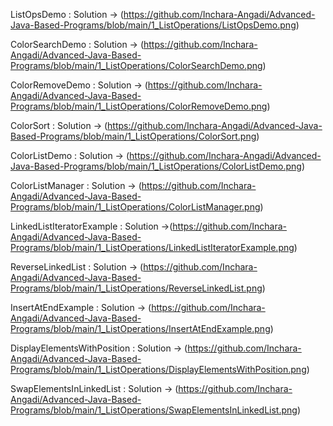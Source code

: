 ListOpsDemo : 
Solution -> (https://github.com/Inchara-Angadi/Advanced-Java-Based-Programs/blob/main/1_ListOperations/ListOpsDemo.png)
          

ColorSearchDemo :
Solution -> (https://github.com/Inchara-Angadi/Advanced-Java-Based-Programs/blob/main/1_ListOperations/ColorSearchDemo.png)


ColorRemoveDemo : 
Solution -> (https://github.com/Inchara-Angadi/Advanced-Java-Based-Programs/blob/main/1_ListOperations/ColorRemoveDemo.png)


ColorSort : 
Solution -> (https://github.com/Inchara-Angadi/Advanced-Java-Based-Programs/blob/main/1_ListOperations/ColorSort.png)


ColorListDemo : 
Solution -> (https://github.com/Inchara-Angadi/Advanced-Java-Based-Programs/blob/main/1_ListOperations/ColorListDemo.png)


ColorListManager : 
Solution -> (https://github.com/Inchara-Angadi/Advanced-Java-Based-Programs/blob/main/1_ListOperations/ColorListManager.png)


LinkedListIteratorExample : 
Solution ->(https://github.com/Inchara-Angadi/Advanced-Java-Based-Programs/blob/main/1_ListOperations/LinkedListIteratorExample.png)



ReverseLinkedList :
Solution -> (https://github.com/Inchara-Angadi/Advanced-Java-Based-Programs/blob/main/1_ListOperations/ReverseLinkedList.png)



InsertAtEndExample :
Solution -> (https://github.com/Inchara-Angadi/Advanced-Java-Based-Programs/blob/main/1_ListOperations/InsertAtEndExample.png)



DisplayElementsWithPosition : 
Solution -> (https://github.com/Inchara-Angadi/Advanced-Java-Based-Programs/blob/main/1_ListOperations/DisplayElementsWithPosition.png)


SwapElementsInLinkedList :
Solution -> (https://github.com/Inchara-Angadi/Advanced-Java-Based-Programs/blob/main/1_ListOperations/SwapElementsInLinkedList.png)
